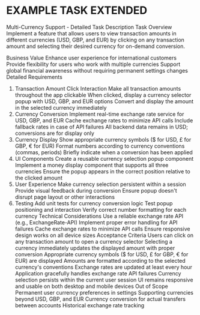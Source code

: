 # EXAMPLE TASK EXTENDED

Multi-Currency Support - Detailed Task Description
Task Overview
Implement a feature that allows users to view transaction amounts in different currencies (USD, GBP, and EUR) by clicking on any transaction amount and selecting their desired currency for on-demand conversion.

Business Value
Enhance user experience for international customers
Provide flexibility for users who work with multiple currencies
Support global financial awareness without requiring permanent settings changes
Detailed Requirements

1. Transaction Amount Click Interaction
Make all transaction amounts throughout the app clickable
When clicked, display a currency selector popup with USD, GBP, and EUR options
Convert and display the amount in the selected currency immediately
2. Currency Conversion
Implement real-time exchange rate service for USD, GBP, and EUR
Cache exchange rates to minimize API calls
Include fallback rates in case of API failures
All backend data remains in USD; conversions are for display only
3. Currency Display
Show appropriate currency symbols ($ for USD, £ for GBP, € for EUR)
Format numbers according to currency conventions (commas, periods)
Briefly indicate when a conversion has been applied
4. UI Components
Create a reusable currency selection popup component
Implement a money display component that supports all three currencies
Ensure the popup appears in the correct position relative to the clicked amount
5. User Experience
Make currency selection persistent within a session
Provide visual feedback during conversion
Ensure popup doesn't disrupt page layout or other interactions
6. Testing
Add unit tests for currency conversion logic
Test popup positioning and interaction
Verify correct number formatting for each currency
Technical Considerations
Use a reliable exchange rate API (e.g., ExchangeRate-API)
Implement proper error handling for API failures
Cache exchange rates to minimize API calls
Ensure responsive design works on all device sizes
Acceptance Criteria
Users can click on any transaction amount to open a currency selector
Selecting a currency immediately updates the displayed amount with proper conversion
Appropriate currency symbols ($ for USD, £ for GBP, € for EUR) are displayed
Amounts are formatted according to the selected currency's conventions
Exchange rates are updated at least every hour
Application gracefully handles exchange rate API failures
Currency selection persists within the current user session
UI remains responsive and usable on both desktop and mobile devices
Out of Scope
Permanent user currency preferences in settings
Supporting currencies beyond USD, GBP, and EUR
Currency conversion for actual transfers between accounts
Historical exchange rate tracking
